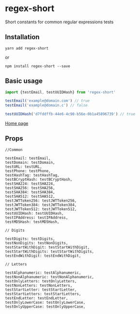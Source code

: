 # regex-short

Short constants for common regular expressions tests

## Installation

```shell
yarn add regex-short
```

or

```shell
npm install regex-short --save
```

## Basic usage

```js
import {testEmail, testUUIDHash} from 'regex-short'

testEmail('example@domain.com') // true
testEmail('example@domain.c') // false

testUUIDHash('d7fddffb-44e6-4c90-b56e-0b1a45896739') // true
```

[Home page](https://regexexample.com/)

## Props

    //Common

    testEmail: testEmail,
    testDomain: testDomain,
    testURL: testURL,
    testPhone: testPhone,
    testHashTag: testHashTag,
    testBCryptHash: testBCryptHash,
    testSHA224: testSHA224,
    testSHA256: testSHA256,
    testSHA384: testSHA384,
    testSHA512: testSHA512,
    testJWTToken256: testJWTToken256,
    testJWTToken384: testJWTToken384,
    testJWTToken512: testJWTToken512,
    testUUIDHash: testUUIDHash,
    testIPAddress: testIPAddress,
    testMD5Hash: testMD5Hash,

    // Digits

    testDigits: testDigits,
    testNonDigits: testNonDigits,
    testStartWithDigit: testStartWithDigit,
    testStartWithDigits: testStartWithDigits,
    testEndWithDigit: testEndWithDigit,

    // Letters

    testAlphanumeric: testAlphanumeric,
    testNonAlphanumeric: testNonAlphanumeric,
    testOnlyLetters: testOnlyLetters,
    testNonLetters: testNonLetters,
    testStartLetter: testStartLetter,
    testStartLetters: testStartLetters,
    testEndLetter: testEndLetter,
    testOnlyLowerCase: testOnlyLowerCase,
    testOnlyUpperCase: testOnlyUpperCase,